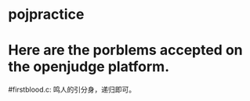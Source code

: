 # pojpractice
# Here are the porblems accepted on the openjudge platform.


#firstblood.c: 鸣人的引分身，递归即可。
